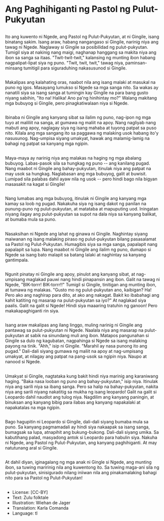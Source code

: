 # Ang Paghihiganti ng Pastol ng Pulut-Pukyutan

##
Ito ang kuwento ni Ngede, ang Pastol ng Pulut-Pukyutan, at ni Gingile, isang binatang sakim. Isang araw, habang nangangaso si Gingile, narinig niya ang tawag ni Ngede. Naglaway si Gingile sa posibilidad ng pulut-pukyutan. Tumigil siya at nakinig nang maigi, naghanap hanggang sa makita niya ang ibon sa sanga sa itaas. "Twit-twit-twit," kalansing ng munting ibon habang nagpalipat-lipat siya ng puno. "Twit, twit, twit," tawag niya, paminsan-minsang tumitigil para siguraduhing nakasusunod si Gingile.

##
Makalipas ang kalahating oras, naabot nila ang isang malaki at masukal na puno ng igos. Masayang lumukso si Ngede sa mga sanga nito. Sa wakas ay nanatili siya sa isang sanga at tumingin kay Gingile na para bang gusto niyang sabihin, "Ito na! Halika! Ano pa'ng hinihintay mo?" Walang makitang mga bubuyog si Gingile, pero pinagkatiwalaan niya si Ngede.

##

Ibinaba ni Gingile ang kanyang sibat sa ilalim ng puno, nag-ipon ng mga tuyo at maliliit na sanga, at gumawa ng maliit na apoy. Nang nagliyab nang mabuti ang apoy, naglagay siya ng isang mahaba at tuyong patpat sa puso nito. Kilala ang mga sangang ito sa paggawa ng malaking usok habang ito'y nasusunog. Nag-umpisa siyang umakyat, hawak ang malamig-lamig na bahagi ng patpat sa kanyang mga ngipin.

##
Maya-maya ay narinig niya ang malakas na haging ng mga abalang bubuyog. Labas-pasok sila sa hungkag ng puno -- ang kanilang pugad. Nang maabot ni Gingile ang bahay-pukyutan, itinulak niya ang patpat na may usok sa hungkag. Naglabasan ang mga bubuyog, galit at buwisit. Lumipad sila palabas dahil ayaw nila ng usok -- pero hindi bago nila bigyan masasakit na kagat si Gingile!

##
Nang lumabas ang mga bubuyog, itinulak ni Gingile ang kanyang mga kamay sa loob ng pugad. Nakakuha siya ng isang dakot ng panilan na punung-puno ng pulut-pukyutan, at matataba at mapuputing uod. Iningatan niyang ilagay ang pulut-pukyutan sa supot na dala niya sa kanyang balikat, at bumaba mula sa puno.


##
Nasaksihan ni Ngede ang lahat ng ginawa ni Gingile. Naghintay siyang maiwanan ng isang malaking piraso ng pulut-pukyutan bilang pasasalamat sa Pastol ng Pulut-Pukyutan. Humagibis siya sa mga sanga, papalapit nang papalapit sa lupa. Nang maabot ni Gingile ang ilalim ng puno, dumapo si Ngede sa isang bato malapit sa batang lalaki at naghintay sa kanyang gantimpala.

##
Ngunit pinatay ni Gingile ang apoy, pinulot ang kanyang sibat, at nag-umpisang maglakad pauwi nang hindi pinapansin ang ibon. Galit na tawag ni Ngede, "BIK-torrr! BIK-torrr!!" Tumigil si Gingile, tinitigan ang munting ibon, at tumawa ng malakas. "Gusto mo ng pulut-pukyutan ano, kaibigan? Ha! Pero ako ang naghirap para dito, at ako ang nakagat. Bakit ko ibabahagi ang kahit katiting ng masarap na pulut-pukyutan sa iyo?" At naglakad siya paalis. Galit na galit si Ngede! Hindi siya maaaring tratuhin ng ganoon! Pero makakapaghiganti rin siya.

##
Isang araw makalipas ang ilang linggo, muling narinig ni Gingile ang pantawag sa pulut-pukyutan ni Ngede. Naalala niya ang masarap na pulut-pukyutan at sabik na sinundang muli ang ibon. Matapos pangunahan si Gingile sa dulo ng kagubatan, nagpahinga si Ngede sa isang malaking payong na tinik. "Ahh," isip ni Gingile. "Marahil ay nasa punong ito ang pugad." Dali-dali siyang gumawa ng maliit na apoy at nag-umpisang umakyat, at nilagay ang patpat na pang-usok sa ngipin niya. Naupo at nanood si Ngede.

##
Umakyat si Gingile, nagtataka kung bakit hindi niya marinig ang karaniwang haging. "Baka nasa looban ng puno ang bahay-pukyutan," isip niya. Itinulak niya ang sarili niya sa ibang sanga. Pero sa halip na bahay-pukyutan, nakita niya ang sarili niyang nakatitig sa mukha ng isang leopardo! Galit na galit si Leopardo dahil naudlot ang tulog niya. Nagdilim ang kanyang paningin, at binuksan ang kanyang bibig para ilabas ang kanyang napakalaki at napakatalas na mga ngipin.

##
Bago hagupitin ni Leopardo si Gingile, dali-dali siyang bumaba mula sa puno. Sa kanyang pagmamadali ay hindi siya nakaapak sa isang sanga, bumagsak sa lupa, atnapihit ang bukung-bukong. Dali-dali siyang umika. Sa kabutihang palad, masyadong antok si Leopardo para habulin siya. Nakuha ni Ngede, ang Pastol ng Pulut-Pukyutan, ang kanyang paghihiganti. At may natutunang aral si Gingile.

##
At dahil diyan, iginagalang ng mga anak ni Gingle si Ngede, ang munting ibon, sa tuwing maririnig nila ang kuwentong ito. Sa tuwing maga-ani sila ng pulut-pukyutan, sinisigurado nilang iniiwan nila ang pinakamalaking bahagi nito para sa Pastol ng Pulut-Pukyutan!

##
* License: [CC-BY]
* Text: Zulu folktale
* Illustration: Wiehan de Jager
* Translation: Karla Comanda
* Language: tl

